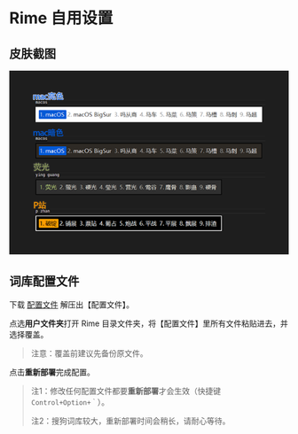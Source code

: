 # Rime 自用设置
## 皮肤截图
![GSyDz7sZP5nO3jY](https://github.com/li4li/rime_theme/blob/main/rime%E7%9A%AE%E8%82%A4%E9%85%8D%E8%89%B2%E6%96%B9%E6%A1%88.png)

## 词库配置文件
下载 [配置文件](https://github.com/liuour/rime/archive/master.zip) 解压出【配置文件】。

点选**用户文件夹**打开 Rime 目录文件夹，将【配置文件】里所有文件粘贴进去，并选择覆盖。

> 注意：覆盖前建议先备份原文件。

点击**重新部署**完成配置。

> 注1：修改任何配置文件都要**重新部署**才会生效（快捷键 `Control+Option+｀`）。
>
> 注2：搜狗词库较大，重新部署时间会稍长，请耐心等待。
